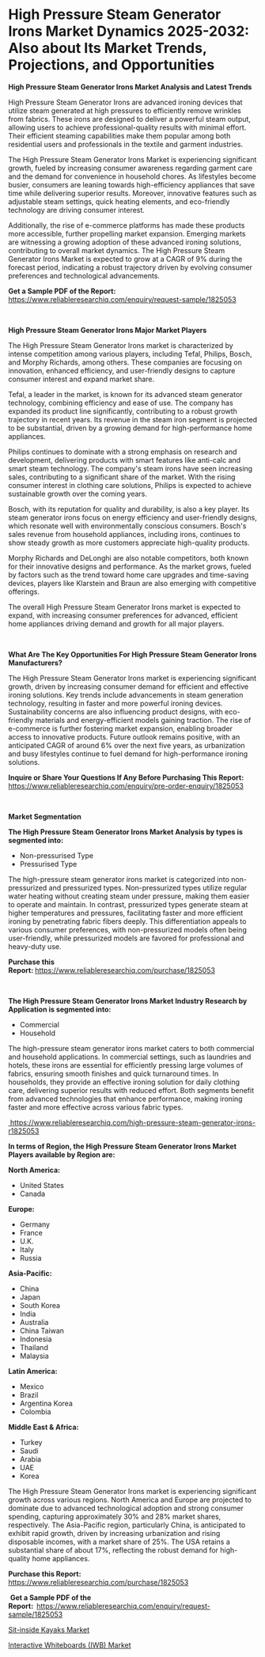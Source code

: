 <p><h1>High Pressure Steam Generator Irons Market Dynamics 2025-2032: Also about Its Market Trends, Projections, and Opportunities</h1></p><p><strong>High Pressure Steam Generator Irons Market Analysis and Latest Trends</strong></p>
<p><p>High Pressure Steam Generator Irons are advanced ironing devices that utilize steam generated at high pressures to efficiently remove wrinkles from fabrics. These irons are designed to deliver a powerful steam output, allowing users to achieve professional-quality results with minimal effort. Their efficient steaming capabilities make them popular among both residential users and professionals in the textile and garment industries.</p><p>The High Pressure Steam Generator Irons Market is experiencing significant growth, fueled by increasing consumer awareness regarding garment care and the demand for convenience in household chores. As lifestyles become busier, consumers are leaning towards high-efficiency appliances that save time while delivering superior results. Moreover, innovative features such as adjustable steam settings, quick heating elements, and eco-friendly technology are driving consumer interest.</p><p>Additionally, the rise of e-commerce platforms has made these products more accessible, further propelling market expansion. Emerging markets are witnessing a growing adoption of these advanced ironing solutions, contributing to overall market dynamics. The High Pressure Steam Generator Irons Market is expected to grow at a CAGR of 9% during the forecast period, indicating a robust trajectory driven by evolving consumer preferences and technological advancements.</p></p>
<p><strong>Get a Sample PDF of the Report:&nbsp;</strong> <a href="https://www.reliableresearchiq.com/enquiry/request-sample/1825053?utm_campaign=1837&utm_medium=2&utm_source=Github&utm_content=ia&utm_term=09022025&utm_id=high-pressure-steam-generator-irons">https://www.reliableresearchiq.com/enquiry/request-sample/1825053</a></p>
<p>&nbsp;</p>
<p><strong>High Pressure Steam Generator Irons Major Market Players</strong></p>
<p><p>The High Pressure Steam Generator Irons market is characterized by intense competition among various players, including Tefal, Philips, Bosch, and Morphy Richards, among others. These companies are focusing on innovation, enhanced efficiency, and user-friendly designs to capture consumer interest and expand market share.</p><p>Tefal, a leader in the market, is known for its advanced steam generator technology, combining efficiency and ease of use. The company has expanded its product line significantly, contributing to a robust growth trajectory in recent years. Its revenue in the steam iron segment is projected to be substantial, driven by a growing demand for high-performance home appliances.</p><p>Philips continues to dominate with a strong emphasis on research and development, delivering products with smart features like anti-calc and smart steam technology. The company's steam irons have seen increasing sales, contributing to a significant share of the market. With the rising consumer interest in clothing care solutions, Philips is expected to achieve sustainable growth over the coming years.</p><p>Bosch, with its reputation for quality and durability, is also a key player. Its steam generator irons focus on energy efficiency and user-friendly designs, which resonate well with environmentally conscious consumers. Bosch's sales revenue from household appliances, including irons, continues to show steady growth as more customers appreciate high-quality products.</p><p>Morphy Richards and DeLonghi are also notable competitors, both known for their innovative designs and performance. As the market grows, fueled by factors such as the trend toward home care upgrades and time-saving devices, players like Klarstein and Braun are also emerging with competitive offerings.</p><p>The overall High Pressure Steam Generator Irons market is expected to expand, with increasing consumer preferences for advanced, efficient home appliances driving demand and growth for all major players.</p></p>
<p>&nbsp;</p>
<p><strong>What Are The Key Opportunities For High Pressure Steam Generator Irons Manufacturers?</strong></p>
<p><p>The High Pressure Steam Generator Irons market is experiencing significant growth, driven by increasing consumer demand for efficient and effective ironing solutions. Key trends include advancements in steam generation technology, resulting in faster and more powerful ironing devices. Sustainability concerns are also influencing product designs, with eco-friendly materials and energy-efficient models gaining traction. The rise of e-commerce is further fostering market expansion, enabling broader access to innovative products. Future outlook remains positive, with an anticipated CAGR of around 6% over the next five years, as urbanization and busy lifestyles continue to fuel demand for high-performance ironing solutions.</p></p>
<p><strong>Inquire or Share Your Questions If Any Before Purchasing This Report:</strong> <a href="https://www.reliableresearchiq.com/enquiry/pre-order-enquiry/1825053?utm_campaign=1837&utm_medium=2&utm_source=Github&utm_content=ia&utm_term=09022025&utm_id=high-pressure-steam-generator-irons">https://www.reliableresearchiq.com/enquiry/pre-order-enquiry/1825053</a></p>
<p>&nbsp;</p>
<p><strong>Market Segmentation</strong></p>
<p><strong>The High Pressure Steam Generator Irons Market Analysis by types is segmented into:</strong></p>
<p><ul><li>Non-pressurised Type</li><li>Pressurised Type</li></ul></p>
<p><p>The high-pressure steam generator irons market is categorized into non-pressurized and pressurized types. Non-pressurized types utilize regular water heating without creating steam under pressure, making them easier to operate and maintain. In contrast, pressurized types generate steam at higher temperatures and pressures, facilitating faster and more efficient ironing by penetrating fabric fibers deeply. This differentiation appeals to various consumer preferences, with non-pressurized models often being user-friendly, while pressurized models are favored for professional and heavy-duty use.</p></p>
<p><strong>Purchase this Report:&nbsp;</strong><a href="https://www.reliableresearchiq.com/purchase/1825053?utm_campaign=1837&utm_medium=2&utm_source=Github&utm_content=ia&utm_term=09022025&utm_id=high-pressure-steam-generator-irons">https://www.reliableresearchiq.com/purchase/1825053</a></p>
<p>&nbsp;</p>
<p><strong>The High Pressure Steam Generator Irons Market Industry Research by Application is segmented into:</strong></p>
<p><ul><li>Commercial</li><li>Household</li></ul></p>
<p><p>The high-pressure steam generator irons market caters to both commercial and household applications. In commercial settings, such as laundries and hotels, these irons are essential for efficiently pressing large volumes of fabrics, ensuring smooth finishes and quick turnaround times. In households, they provide an effective ironing solution for daily clothing care, delivering superior results with reduced effort. Both segments benefit from advanced technologies that enhance performance, making ironing faster and more effective across various fabric types.</p></p>
<p><a href="https://www.reliableresearchiq.com/high-pressure-steam-generator-irons-r1825053?utm_campaign=1837&utm_medium=2&utm_source=Github&utm_content=ia&utm_term=09022025&utm_id=high-pressure-steam-generator-irons">&nbsp;https://www.reliableresearchiq.com/high-pressure-steam-generator-irons-r1825053</a></p>
<p><strong>In terms of Region, the High Pressure Steam Generator Irons Market Players available by Region are:</strong></p>
<p>
    <p> <strong> North America: </strong>
        <ul>
            <li>United States</li>
            <li>Canada</li>
        </ul>
        </p> 
    <p> <strong> Europe: </strong>
        <ul>
            <li>Germany</li>
            <li>France</li>
            <li>U.K.</li>
            <li>Italy</li>
            <li>Russia</li>
        </ul>
        </p> 
    <p> <strong> Asia-Pacific: </strong>
        <ul>
            <li>China</li>
            <li>Japan</li>
            <li>South Korea</li>
            <li>India</li>
            <li>Australia</li>
            <li>China Taiwan</li>
            <li>Indonesia</li>
            <li>Thailand</li>
            <li>Malaysia</li>
        </ul>
        </p> 
    <p> <strong> Latin America: </strong>
        <ul>
            <li>Mexico</li>
            <li>Brazil</li>
            <li>Argentina Korea</li>
            <li>Colombia</li>
        </ul>
        </p> 
    <p> <strong> Middle East & Africa: </strong>
        <ul>
            <li>Turkey</li>
            <li>Saudi</li>
            <li>Arabia</li>
            <li>UAE</li>
            <li>Korea</li>
        </ul>
    </p>
    </p>
<p><p>The High Pressure Steam Generator Irons market is experiencing significant growth across various regions. North America and Europe are projected to dominate due to advanced technological adoption and strong consumer spending, capturing approximately 30% and 28% market shares, respectively. The Asia-Pacific region, particularly China, is anticipated to exhibit rapid growth, driven by increasing urbanization and rising disposable incomes, with a market share of 25%. The USA retains a substantial share of about 17%, reflecting the robust demand for high-quality home appliances.</p></p>
<p><strong>Purchase this Report: </strong><a href="https://www.reliableresearchiq.com/purchase/1825053?utm_campaign=1837&utm_medium=2&utm_source=Github&utm_content=ia&utm_term=09022025&utm_id=high-pressure-steam-generator-irons">https://www.reliableresearchiq.com/purchase/1825053</a></p>
<p>&nbsp;<strong>Get a Sample PDF of the Report:&nbsp;&nbsp;</strong><a href="https://www.reliableresearchiq.com/enquiry/request-sample/1825053?utm_campaign=1837&utm_medium=2&utm_source=Github&utm_content=ia&utm_term=09022025&utm_id=high-pressure-steam-generator-irons">https://www.reliableresearchiq.com/enquiry/request-sample/1825053</a></p>
<p><strong></strong></p>
<p><p><a href="https://github.com/aoiniyaloz/Market-Research-Report-List-1/blob/main/sit-inside-kayaks-market.md?utm_campaign=1837&utm_medium=2&utm_source=Github&utm_content=ia&utm_term=09022025&utm_id=high-pressure-steam-generator-irons">Sit-inside Kayaks Market</a></p><p><a href="https://github.com/cheremisaev/Market-Research-Report-List-1/blob/main/lnteractive-whiteboards-iwb-market.md?utm_campaign=1837&utm_medium=2&utm_source=Github&utm_content=ia&utm_term=09022025&utm_id=high-pressure-steam-generator-irons">lnteractive Whiteboards (IWB) Market</a></p></p>